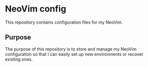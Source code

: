# NeoVim config

This repository contains configuration files for my NeoVim.

## Purpose

The purpose of this repository is to store and manage my NeoVim configuration so that I can easily set up new environments or recover existing ones.

